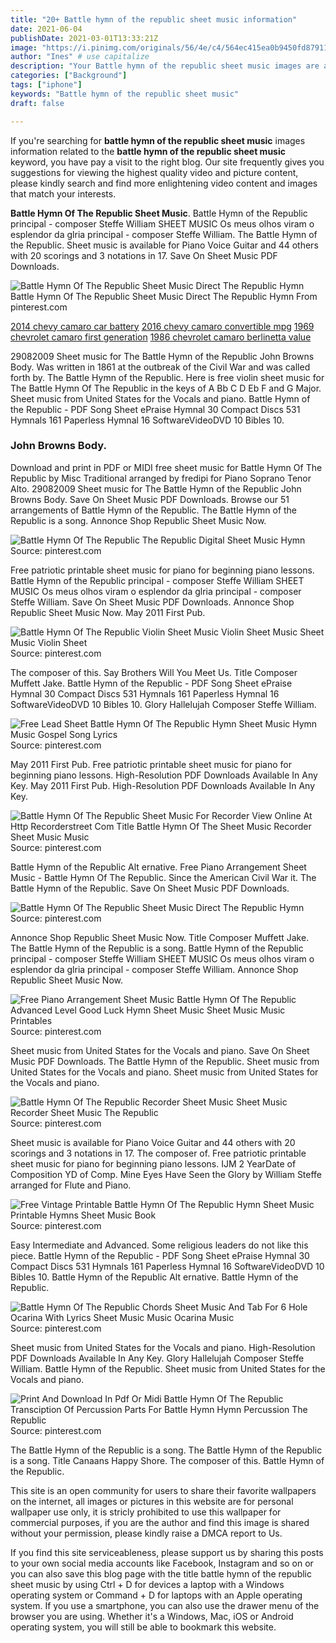 ```yaml
---
title: "20+ Battle hymn of the republic sheet music information"
date: 2021-06-04
publishDate: 2021-03-01T13:33:21Z
image: "https://i.pinimg.com/originals/56/4e/c4/564ec415ea0b9450fd8791127af437ac.png"
author: "Ines" # use capitalize
description: "Your Battle hymn of the republic sheet music images are available in this site. Battle hymn of the republic sheet music are a topic that is being searched for and liked by netizens now. You can Find and Download the Battle hymn of the republic sheet music files here. Download all free photos and vectors."
categories: ["Background"]
tags: ["iphone"]
keywords: "Battle hymn of the republic sheet music"
draft: false

---
```


If you're searching for **battle hymn of the republic sheet music** images information related to the **battle hymn of the republic sheet music** keyword, you have pay a visit to the right  blog.  Our site frequently  gives you  suggestions  for viewing  the highest  quality video and picture  content, please kindly search and find more enlightening video content and images  that match your interests.

**Battle Hymn Of The Republic Sheet Music**. Battle Hymn of the Republic principal - composer Steffe William SHEET MUSIC Os meus olhos viram o esplendor da glria principal - composer Steffe William. The Battle Hymn of the Republic. Sheet music is available for Piano Voice Guitar and 44 others with 20 scorings and 3 notations in 17. Save On Sheet Music PDF Downloads.

![Battle Hymn Of The Republic Sheet Music Direct The Republic Hymn](https://i.pinimg.com/originals/a3/33/19/a33319c215c62b62201f778721e6e97a.png "Battle Hymn Of The Republic Sheet Music Direct The Republic Hymn")
Battle Hymn Of The Republic Sheet Music Direct The Republic Hymn From pinterest.com

[2014 chevy camaro car battery](/2014-chevy-camaro-car-battery/)
[2016 chevy camaro convertible mpg](/2016-chevy-camaro-convertible-mpg/)
[1969 chevrolet camaro first generation](/1969-chevrolet-camaro-first-generation/)
[1986 chevrolet camaro berlinetta value](/1986-chevrolet-camaro-berlinetta-value/)

29082009 Sheet music for The Battle Hymn of the Republic John Browns Body. Was written in 1861 at the outbreak of the Civil War and was called forth by. The Battle Hymn of the Republic. Here is free violin sheet music for The Battle Hymn Of The Republic in the keys of A Bb C D Eb F and G Major. Sheet music from United States for the Vocals and piano. Battle Hymn of the Republic - PDF Song Sheet ePraise Hymnal 30 Compact Discs 531 Hymnals 161 Paperless Hymnal 16 SoftwareVideoDVD 10 Bibles 10.

### John Browns Body.

Download and print in PDF or MIDI free sheet music for Battle Hymn Of The Republic by Misc Traditional arranged by fredipi for Piano Soprano Tenor Alto. 29082009 Sheet music for The Battle Hymn of the Republic John Browns Body. Save On Sheet Music PDF Downloads. Browse our 51 arrangements of Battle Hymn of the Republic. The Battle Hymn of the Republic is a song. Annonce Shop Republic Sheet Music Now.


![Battle Hymn Of The Republic The Republic Digital Sheet Music Hymn](https://i.pinimg.com/originals/8c/aa/14/8caa1427cb2d3d70dde4a856cc85bc57.png "Battle Hymn Of The Republic The Republic Digital Sheet Music Hymn")
Source: pinterest.com

Free patriotic printable sheet music for piano for beginning piano lessons. Battle Hymn of the Republic principal - composer Steffe William SHEET MUSIC Os meus olhos viram o esplendor da glria principal - composer Steffe William. Save On Sheet Music PDF Downloads. Annonce Shop Republic Sheet Music Now. May 2011 First Pub.

![Battle Hymn Of The Republic Violin Sheet Music Violin Sheet Music Sheet Music Violin Sheet](https://i.pinimg.com/originals/df/15/e6/df15e6e7981bc524c255beb4da10b544.png "Battle Hymn Of The Republic Violin Sheet Music Violin Sheet Music Sheet Music Violin Sheet")
Source: pinterest.com

The composer of this. Say Brothers Will You Meet Us. Title Composer Muffett Jake. Battle Hymn of the Republic - PDF Song Sheet ePraise Hymnal 30 Compact Discs 531 Hymnals 161 Paperless Hymnal 16 SoftwareVideoDVD 10 Bibles 10. Glory Hallelujah Composer Steffe William.

![Free Lead Sheet Battle Hymn Of The Republic Hymn Sheet Music Hymn Music Gospel Song Lyrics](https://i.pinimg.com/originals/04/71/ed/0471ed128e07a2f99464690e7b43ec03.jpg "Free Lead Sheet Battle Hymn Of The Republic Hymn Sheet Music Hymn Music Gospel Song Lyrics")
Source: pinterest.com

May 2011 First Pub. Free patriotic printable sheet music for piano for beginning piano lessons. High-Resolution PDF Downloads Available In Any Key. May 2011 First Pub. High-Resolution PDF Downloads Available In Any Key.

![Battle Hymn Of The Republic Sheet Music For Recorder View Online At Http Recorderstreet Com Title Battle Hymn Of The Sheet Music Recorder Sheet Music Music](https://i.pinimg.com/originals/a4/f1/34/a4f1349b501de571406fe6dc9a70e9b1.png "Battle Hymn Of The Republic Sheet Music For Recorder View Online At Http Recorderstreet Com Title Battle Hymn Of The Sheet Music Recorder Sheet Music Music")
Source: pinterest.com

Battle Hymn of the Republic Alt ernative. Free Piano Arrangement Sheet Music - Battle Hymn Of The Republic. Since the American Civil War it. The Battle Hymn of the Republic. Save On Sheet Music PDF Downloads.

![Battle Hymn Of The Republic Sheet Music Direct The Republic Hymn](https://i.pinimg.com/originals/a3/33/19/a33319c215c62b62201f778721e6e97a.png "Battle Hymn Of The Republic Sheet Music Direct The Republic Hymn")
Source: pinterest.com

Annonce Shop Republic Sheet Music Now. Title Composer Muffett Jake. The Battle Hymn of the Republic is a song. Battle Hymn of the Republic principal - composer Steffe William SHEET MUSIC Os meus olhos viram o esplendor da glria principal - composer Steffe William. Annonce Shop Republic Sheet Music Now.

![Free Piano Arrangement Sheet Music Battle Hymn Of The Republic Advanced Level Good Luck Hymn Sheet Music Sheet Music Music Printables](https://i.pinimg.com/originals/ef/83/ee/ef83eebc0a9688760070e5d50b2f14ae.jpg "Free Piano Arrangement Sheet Music Battle Hymn Of The Republic Advanced Level Good Luck Hymn Sheet Music Sheet Music Music Printables")
Source: pinterest.com

Sheet music from United States for the Vocals and piano. Save On Sheet Music PDF Downloads. The Battle Hymn of the Republic. Sheet music from United States for the Vocals and piano. Sheet music from United States for the Vocals and piano.

![Battle Hymn Of The Republic Recorder Sheet Music Sheet Music Recorder Sheet Music The Republic](https://i.pinimg.com/originals/14/fe/fe/14fefe7f26fc0a8057d53dd0453896e7.gif "Battle Hymn Of The Republic Recorder Sheet Music Sheet Music Recorder Sheet Music The Republic")
Source: pinterest.com

Sheet music is available for Piano Voice Guitar and 44 others with 20 scorings and 3 notations in 17. The composer of. Free patriotic printable sheet music for piano for beginning piano lessons. IJM 2 YearDate of Composition YD of Comp. Mine Eyes Have Seen the Glory by William Steffe arranged for Flute and Piano.

![Free Vintage Printable Battle Hymn Of The Republic Hymn Sheet Music Printable Hymns Sheet Music Book](https://i.pinimg.com/736x/61/cd/1d/61cd1d2964590811de65ba6532d503e8.jpg "Free Vintage Printable Battle Hymn Of The Republic Hymn Sheet Music Printable Hymns Sheet Music Book")
Source: pinterest.com

Easy Intermediate and Advanced. Some religious leaders do not like this piece. Battle Hymn of the Republic - PDF Song Sheet ePraise Hymnal 30 Compact Discs 531 Hymnals 161 Paperless Hymnal 16 SoftwareVideoDVD 10 Bibles 10. Battle Hymn of the Republic Alt ernative. Battle Hymn of the Republic.

![Battle Hymn Of The Republic Chords Sheet Music And Tab For 6 Hole Ocarina With Lyrics Sheet Music Music Ocarina Music](https://i.pinimg.com/originals/fa/4f/20/fa4f20eec53e9e0e5066ea84bddbf159.png "Battle Hymn Of The Republic Chords Sheet Music And Tab For 6 Hole Ocarina With Lyrics Sheet Music Music Ocarina Music")
Source: pinterest.com

Sheet music from United States for the Vocals and piano. High-Resolution PDF Downloads Available In Any Key. Glory Hallelujah Composer Steffe William. Battle Hymn of the Republic. Sheet music from United States for the Vocals and piano.

![Print And Download In Pdf Or Midi Battle Hymn Of The Republic Transciption Of Percussion Parts For Battle Hymn Hymn Percussion The Republic](https://i.pinimg.com/originals/56/4e/c4/564ec415ea0b9450fd8791127af437ac.png "Print And Download In Pdf Or Midi Battle Hymn Of The Republic Transciption Of Percussion Parts For Battle Hymn Hymn Percussion The Republic")
Source: pinterest.com

The Battle Hymn of the Republic is a song. The Battle Hymn of the Republic is a song. Title Canaans Happy Shore. The composer of this. Battle Hymn of the Republic.

This site is an open community for users to share their favorite wallpapers on the internet, all images or pictures in this website are for personal wallpaper use only, it is stricly prohibited to use this wallpaper for commercial purposes, if you are the author and find this image is shared without your permission, please kindly raise a DMCA report to Us.

If you find this site serviceableness, please support us by sharing this posts to your own social media accounts like Facebook, Instagram and so on or you can also save this blog page with the title battle hymn of the republic sheet music by using Ctrl + D for devices a laptop with a Windows operating system or Command + D for laptops with an Apple operating system. If you use a smartphone, you can also use the drawer menu of the browser you are using. Whether it's a Windows, Mac, iOS or Android operating system, you will still be able to bookmark this website.
